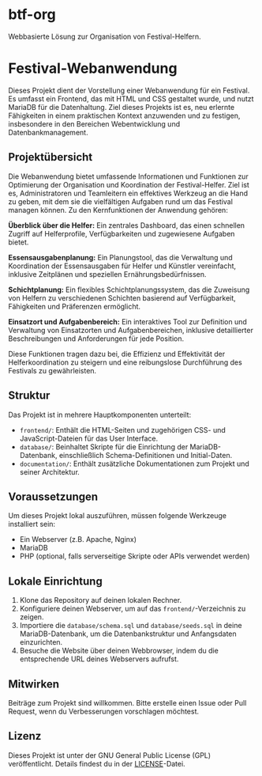 # btf-org
Webbasierte Lösung zur Organisation von Festival-Helfern.

# Festival-Webanwendung

Dieses Projekt dient der Vorstellung einer Webanwendung für ein Festival. Es umfasst ein Frontend, das mit HTML und CSS gestaltet wurde, und nutzt MariaDB für die Datenhaltung. Ziel dieses Projekts ist es, neu erlernte Fähigkeiten in einem praktischen Kontext anzuwenden und zu festigen, insbesondere in den Bereichen Webentwicklung und Datenbankmanagement.

## Projektübersicht
Die Webanwendung bietet umfassende Informationen und Funktionen zur Optimierung der Organisation und Koordination der Festival-Helfer. Ziel ist es, Administratoren und Teamleitern ein effektives Werkzeug an die Hand zu geben, mit dem sie die vielfältigen Aufgaben rund um das Festival managen können. Zu den Kernfunktionen der Anwendung gehören:

  **Überblick über die Helfer:** 
  Ein zentrales Dashboard, das einen schnellen Zugriff auf Helferprofile, Verfügbarkeiten und zugewiesene Aufgaben bietet.
  
  **Essensausgabenplanung:** 
  Ein Planungstool, das die Verwaltung und Koordination der Essensausgaben für Helfer und Künstler vereinfacht, inklusive Zeitplänen und speziellen Ernährungsbedürfnissen.
 
  **Schichtplanung:** 
  Ein flexibles Schichtplanungssystem, das die Zuweisung von Helfern zu verschiedenen Schichten basierend auf Verfügbarkeit, Fähigkeiten und Präferenzen ermöglicht.
  
  **Einsatzort und Aufgabenbereich:** 
  Ein interaktives Tool zur Definition und Verwaltung von Einsatzorten und Aufgabenbereichen, inklusive detaillierter Beschreibungen und Anforderungen für jede Position.

Diese Funktionen tragen dazu bei, die Effizienz und Effektivität der Helferkoordination zu steigern und eine reibungslose Durchführung des Festivals zu gewährleisten.

## Struktur

Das Projekt ist in mehrere Hauptkomponenten unterteilt:

- `frontend/`: Enthält die HTML-Seiten und zugehörigen CSS- und JavaScript-Dateien für das User Interface.
- `database/`: Beinhaltet Skripte für die Einrichtung der MariaDB-Datenbank, einschließlich Schema-Definitionen und Initial-Daten.
- `documentation/`: Enthält zusätzliche Dokumentationen zum Projekt und seiner Architektur.

## Voraussetzungen

Um dieses Projekt lokal auszuführen, müssen folgende Werkzeuge installiert sein:

- Ein Webserver (z.B. Apache, Nginx)
- MariaDB
- PHP (optional, falls serverseitige Skripte oder APIs verwendet werden)

## Lokale Einrichtung

1. Klone das Repository auf deinen lokalen Rechner.
2. Konfiguriere deinen Webserver, um auf das `frontend/`-Verzeichnis zu zeigen.
3. Importiere die `database/schema.sql` und `database/seeds.sql` in deine MariaDB-Datenbank, um die Datenbankstruktur und Anfangsdaten einzurichten.
4. Besuche die Website über deinen Webbrowser, indem du die entsprechende URL deines Webservers aufrufst.

## Mitwirken

Beiträge zum Projekt sind willkommen. Bitte erstelle einen Issue oder Pull Request, wenn du Verbesserungen vorschlagen möchtest.

## Lizenz

Dieses Projekt ist unter der GNU General Public License (GPL) veröffentlicht. Details findest du in der [LICENSE](LICENSE)-Datei.
